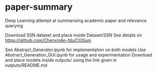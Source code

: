 # paper-summary
Deep Learning attempt at summarising academic paper and relevance querying


Download SSN dataset and place inside Dataset/SSN
See details on
https://github.com/ChenxinAn-fdu/CGSum

See Abstract_Generator.ipynb for implementation on both models
Use Abstract_Generation_GUI.ipynb for usage and experimentation
Download and place models inside outputs/ using the link given in outputs/README.md
